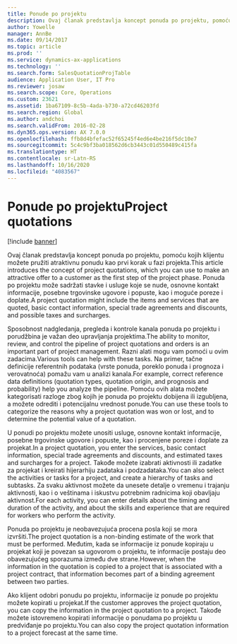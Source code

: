 ```yaml
---
title: Ponude po projektu
description: Ovaj članak predstavlja koncept ponuda po projektu, pomoću kojih klijentu možete pružiti atraktivnu ponudu kao prvi korak u fazi projekta. Ponuda po projektu može sadržati stavke i usluge koje se nude, osnovne kontakt informacije, posebne trgovinske ugovore i popuste, kao i moguće poreze i doplate.
author: Yowelle
manager: AnnBe
ms.date: 09/14/2017
ms.topic: article
ms.prod: ''
ms.service: dynamics-ax-applications
ms.technology: ''
ms.search.form: SalesQuotationProjTable
audience: Application User, IT Pro
ms.reviewer: josaw
ms.search.scope: Core, Operations
ms.custom: 23621
ms.assetid: 1ba67109-8c5b-4ada-b730-a72cd46203fd
ms.search.region: Global
ms.author: andchoi
ms.search.validFrom: 2016-02-28
ms.dyn365.ops.version: AX 7.0.0
ms.openlocfilehash: ffb8d4bfefac52f65245f4ed6e4be216f5dc10e7
ms.sourcegitcommit: 5c4c9bf3ba018562d6cb3443c01d550489c415fa
ms.translationtype: HT
ms.contentlocale: sr-Latn-RS
ms.lasthandoff: 10/16/2020
ms.locfileid: "4083567"
---
```

# <a name="project-quotations"></a><span data-ttu-id="65d6c-104">Ponude po projektu</span><span class="sxs-lookup"><span data-stu-id="65d6c-104">Project quotations</span></span>

[!include [banner](../includes/banner.md)]

<span data-ttu-id="65d6c-105">Ovaj članak predstavlja koncept ponuda po projektu, pomoću kojih klijentu možete pružiti atraktivnu ponudu kao prvi korak u fazi projekta.</span><span class="sxs-lookup"><span data-stu-id="65d6c-105">This article introduces the concept of project quotations, which you can use to make an attractive offer to a customer as the first step of the project phase.</span></span> <span data-ttu-id="65d6c-106">Ponuda po projektu može sadržati stavke i usluge koje se nude, osnovne kontakt informacije, posebne trgovinske ugovore i popuste, kao i moguće poreze i doplate.</span><span class="sxs-lookup"><span data-stu-id="65d6c-106">A project quotation might include the items and services that are quoted, basic contact information, special trade agreements and discounts, and possible taxes and surcharges.</span></span> 

<span data-ttu-id="65d6c-107">Sposobnost nadgledanja, pregleda i kontrole kanala ponuda po projektu i porudžbina je važan deo upravljanja projektima.</span><span class="sxs-lookup"><span data-stu-id="65d6c-107">The ability to monitor, review, and control the pipeline of project quotations and orders is an important part of project management.</span></span> <span data-ttu-id="65d6c-108">Razni alati mogu vam pomoći u ovim zadacima.</span><span class="sxs-lookup"><span data-stu-id="65d6c-108">Various tools can help with these tasks.</span></span> <span data-ttu-id="65d6c-109">Na primer, tačne definicije referentnih podataka (vrste ponuda, poreklo ponuda i prognoza i verovatnoća) pomažu vam u analizi kanala.</span><span class="sxs-lookup"><span data-stu-id="65d6c-109">For example, correct reference data definitions (quotation types, quotation origin, and prognosis and probability) help you analyze the pipeline.</span></span> <span data-ttu-id="65d6c-110">Pomoću ovih alata možete kategorisati razloge zbog kojih je ponuda po projektu dobijena ili izgubljena, a možete odrediti i potencijalnu vrednost ponude.</span><span class="sxs-lookup"><span data-stu-id="65d6c-110">You can use these tools to categorize the reasons why a project quotation was won or lost, and to determine the potential value of a quotation.</span></span> 

<span data-ttu-id="65d6c-111">U ponudi po projektu možete unositi usluge, osnovne kontakt informacije, posebne trgovinske ugovore i popuste, kao i procenjene poreze i doplate za projekat.</span><span class="sxs-lookup"><span data-stu-id="65d6c-111">In a project quotation, you enter the services, basic contact information, special trade agreements and discounts, and estimated taxes and surcharges for a project.</span></span> <span data-ttu-id="65d6c-112">Takođe možete izabrati aktivnosti ili zadatke za projekat i kreirati hijerarhiju zadataka i podzadataka.</span><span class="sxs-lookup"><span data-stu-id="65d6c-112">You can also select the activities or tasks for a project, and create a hierarchy of tasks and subtasks.</span></span> <span data-ttu-id="65d6c-113">Za svaku aktivnost možete da unesete detalje o vremenu i trajanju aktivnosti, kao i o veštinama i iskustvu potrebnim radnicima koji obavljaju aktivnost.</span><span class="sxs-lookup"><span data-stu-id="65d6c-113">For each activity, you can enter details about the timing and duration of the activity, and about the skills and experience that are required for workers who perform the activity.</span></span> 

<span data-ttu-id="65d6c-114">Ponuda po projektu je neobavezujuća procena posla koji se mora izvršiti.</span><span class="sxs-lookup"><span data-stu-id="65d6c-114">The project quotation is a non-binding estimate of the work that must be performed.</span></span> <span data-ttu-id="65d6c-115">Međutim, kada se informacije iz ponude kopiraju u projekat koji je povezan sa ugovorom o projektu, te informacije postaju deo obavezujućeg sporazuma između dve strane.</span><span class="sxs-lookup"><span data-stu-id="65d6c-115">However, when the information in the quotation is copied to a project that is associated with a project contract, that information becomes part of a binding agreement between two parties.</span></span> 

<span data-ttu-id="65d6c-116">Ako klijent odobri ponudu po projektu, informacije iz ponude po projektu možete kopirati u projekat.</span><span class="sxs-lookup"><span data-stu-id="65d6c-116">If the customer approves the project quotation, you can copy the information in the project quotation to a project.</span></span> <span data-ttu-id="65d6c-117">Takođe možete istovremeno kopirati informacije o ponudama po projektu u predviđanje po projektu.</span><span class="sxs-lookup"><span data-stu-id="65d6c-117">You can also copy the project quotation information to a project forecast at the same time.</span></span>



